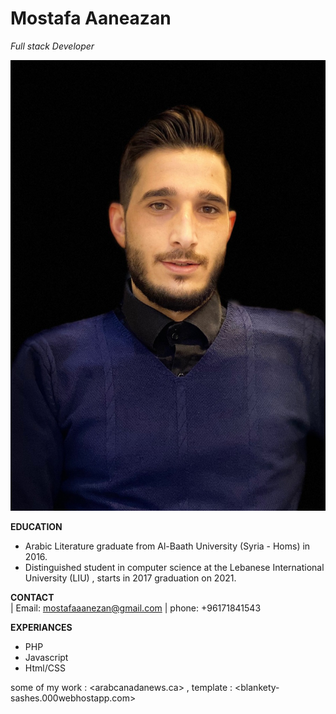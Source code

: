 # Mostafa Aaneazan
*Full stack Developer*

![img!](me.jpeg)

**EDUCATION**
- Arabic Literature  graduate from Al-Baath University (Syria - Homs) in 2016.
- Distinguished student in computer science at the Lebanese International University (LIU) , starts in 2017 graduation on 2021.

**CONTACT** <br>
| Email: <mostafaaanezan@gmail.com> | phone: +96171841543

**EXPERIANCES**
- PHP
- Javascript
- Html/CSS

some of my work : <arabcanadanews.ca> ,
template : <blankety-sashes.000webhostapp.com>

